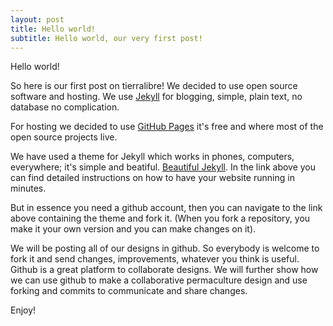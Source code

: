 ```yaml
---
layout: post
title: Hello world!
subtitle: Hello world, our very first post!
---
```


Hello world!

So here is our first post on tierralibre!
We decided to use open source software and hosting. We use [Jekyll](https://jekyllrb.com) for blogging, simple, plain text, no database no complication.

For hosting we decided to use [GitHub Pages](https://github.com) it's free and where most of the open source projects live.

We have used a theme for Jekyll which works in phones, computers, everywhere; it's simple and beatiful. [Beautiful Jekyll](https://github.com/daattali/beautiful-jekyll#readme).
In the link above you can find detailed instructions on how to have your website running in minutes.

But in essence you need a github account, then you can navigate to the link above containing the theme and fork it. (When you fork a repository, you make it your own version and you can make changes on it).

We will be posting all of our designs in github. So everybody is welcome to fork it and send changes, improvements, whatever you think is useful. Github is a great platform to collaborate designs. 
We will further show how we can use github to make a collaborative permaculture design and use forking and commits to communicate and share changes.

Enjoy!



